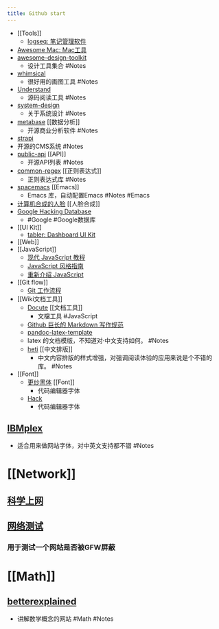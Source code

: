 ```yaml
---
title: Github start
---
```


- [[Tools]]
	- [logseq: 笔记管理软件](https://github.com/logseq/logseq.git)
- [Awesome Mac: Mac工具](https://github.com/SuJunming/mac-awesomeTools)
- [awesome-design-toolkit](https://github.com/gztchan/awesome-design#toolkit)
	- 设计工具集合 #Notes
- [whimsical](https://whimsical.com/examples-D9W9sUcDdboucuZqt87jVK)
	- 很好用的画图工具 #Notes
- [Understand](https://www.scitools.com/category/release/)
	- 源码阅读工具 #Notes
- [system-design](https://github.com/donnemartin/system-design-primer/blob/master/README-zh-Hans.md#%E7%B3%BB%E7%BB%9F%E8%AE%BE%E8%AE%A1%E4%B8%BB%E9%A2%98%E7%9A%84%E7%B4%A2%E5%BC%95)
	- 关于系统设计 #Notes
- [metabase](https://github.com/metabase/metabase) [[数据分析]]
	- 开源商业分析软件 #Notes
- [strapi](https://github.com/strapi/strapi)
- 开源的CMS系统 #Notes
- [public-api](https://github.com/public-apis/public-apis) [[API]]
	- 开源API列表 #Notes
- [common-regex](https://github.com/cdoco/common-regex) [[正则表达式]]
	- 正则表达式库 #Notes
- [spacemacs](https://github.com/syl20bnr/spacemacs) [[Emacs]]
	- Emacs 库，自动配置Emacs  #Notes  #Emacs
- [计算机合成的人脸](https://thispersondoesnotexist.com/) [[人脸合成]]
- [Google Hacking Database](https://www.exploit-db.com/google-hacking-database)
	- #Google #Google数据库
- [[UI Kit]]
	- [tabler: Dashboard UI Kit](https://github.com/tabler/tabler)
- [[Web]]
- [[JavaScript]]
	- [现代 JavaScript 教程](https://zh.javascript.info/)
	- [JavaScript 风格指南](https://github.com/alivebao/clean-code-js)
	- [重新介绍 JavaScript](https://developer.mozilla.org/zh-CN/docs/Web/JavaScript/A_re-introduction_to_JavaScript)
- [[Git flow]]
	- [Git 工作流程](https://www.ruanyifeng.com/blog/2015/12/git-workflow.html)
- [[Wiki文档工具]]
	- [Docute](https://docute.org/zh/) [[文档工具]]
		- 文檔工具 #JavaScript
	- [Github 巨长的 Markdown 写作规范](https://github.github.com/gfm/#introduction)
	- [pandoc-latex-template](https://github.com/Wandmalfarbe/pandoc-latex-template)
	- latex 的文档模版，不知道对·中文支持如何。 #Notes
	- [heti](https://github.com/sivan/heti) [[中文排版]]
		- 中文内容排版的样式增强，对强调阅读体验的应用来说是个不错的库。 #Notes
- [[Font]]
	- [更纱黑体](https://github.com/be5invis/Sarasa-Gothic) [[Font]]
		- 代码编辑器字体
	- [Hack](https://github.com/source-foundry/Hack)
		- 代码编辑器字体
## [IBMplex](https://github.com/IBM/plex)
- 适合用来做网站字体，对中英文支持都不错 #Notes
# [[Network]]
## [科学上网](https://github.com/haoel/haoel.github.io)
## [网络测试](https://www.comparitech.com/privacy-security-tools/blockedinchina/)
### 用于测试一个网站是否被GFW屏蔽
# [[Math]]
## [betterexplained](https://betterexplained.com/)
- 讲解数学概念的网站 #Math #Notes